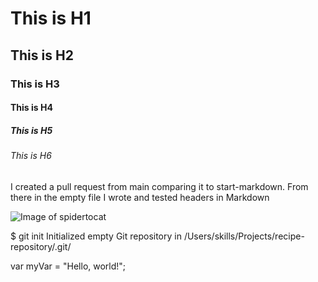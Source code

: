 # This is H1
## This is H2 
### This is H3
#### This is H4
##### This is H5
###### This is H6
I created a pull request from main comparing it to start-markdown. From there in the empty file I wrote and tested headers in Markdown

![Image of spidertocat](https://octodex.github.com/images/spidertocat.png)

$ git init
Initialized empty Git repository in /Users/skills/Projects/recipe-repository/.git/

var myVar = "Hello, world!";
